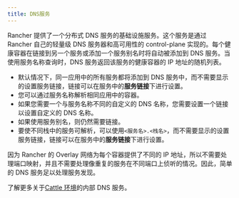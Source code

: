 ```yaml
---
title: DNS服务
---
```


Rancher 提供了一个分布式 DNS 服务的基础设施服务。这个服务是通过 Rancher 自己的轻量级 DNS 服务器和高可用性的 control-plane 实现的。每个健康容器在链接到另一个服务或添加一个服务别名时将自动被添加到 DNS 服务。当使用服务名称查询时，DNS 服务返回该服务的健康容器的 IP 地址的随机列表。

- 默认情况下，同一应用中的所有服务都将添加到 DNS 服务中，而不需要显示的设置服务链接，链接可以在服务中的**服务链接**下进行设置。
- 您可以通过服务名称解析相同应用中的容器。
- 如果您需要一个与服务名称不同的自定义的 DNS 名称，您需要设置一个链接以设置自定义的 DNS 名称。
- 如果使用服务别名，则仍然需要链接。
- 要使不同栈中的服务可解析，可以使用`<服务名>.<栈名>`，而不需要显示的设置服务链接，链接可以在服务中的**服务链接**下进行设置。

因为 Rancher 的 Overlay 网络为每个容器提供了不同的 IP 地址，所以不需要处理端口映射，并且不需要处理像重复的服务在不同端口上侦听的情况。因此，简单的 DNS 服务足以处理服务发现。

了解更多关于[Cattle 环境](/docs/rancher1/infrastructure/cattle/internal-dns-service/)的内部 DNS 服务。
